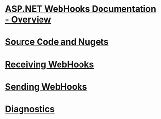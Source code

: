 # [ASP.NET WebHooks Documentation - Overview](overview.md)
# [Source Code and Nugets](source.md)
# [Receiving WebHooks](receiving/index.md)
# [Sending WebHooks](sending/index.md)
# [Diagnostics](diagnostics/index.md)
